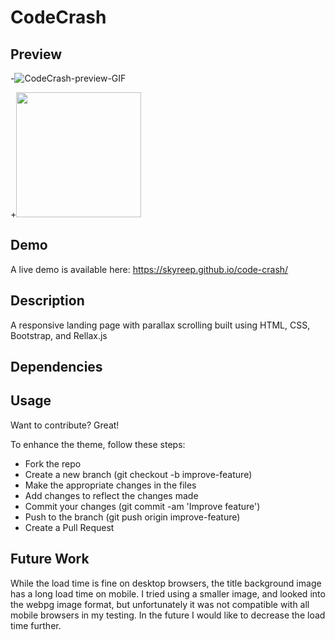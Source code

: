 # CodeCrash

## Preview

-![CodeCrash-preview-GIF](https://skyreep.github.io/code-crash/images/responsive-demo.gif "CodeCrash Preview")

+<img src="/images/responsive-demo.gif?raw=true" width="200px">


## Demo
A live demo is available here: https://skyreep.github.io/code-crash/

## Description
A responsive landing page with parallax scrolling built using HTML, CSS, Bootstrap, and Rellax.js

## Dependencies

## Usage
Want to contribute? Great!

To enhance the theme, follow these steps:
<ul>
  <li>Fork the repo</li>
  <li>Create a new branch (git checkout -b improve-feature)</li>
  <li>Make the appropriate changes in the files</li>
  <li>Add changes to reflect the changes made</li>
  <li>Commit your changes (git commit -am 'Improve feature')</li>
  <li>Push to the branch (git push origin improve-feature)</li>
  <li>Create a Pull Request</li>
</ul>

## Future Work
While the load time is fine on desktop browsers, the title background image has a long load time on mobile. I tried using a smaller image, and looked into the webpg image format, but unfortunately it was not compatible with all mobile browsers in my testing. In the future I would like to decrease the load time further. 
